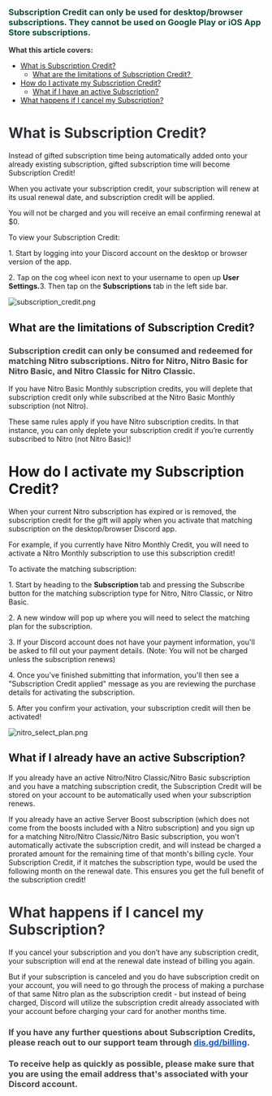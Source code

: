 <h3 id="h_01H9RC8CQ3W4QJEJBKAVWVWP9B"><span style="color: #104c32;" data-darkreader-inline-color="">Subscription Credit can only be used for desktop/browser subscriptions. They cannot be used on Google Play or iOS App Store subscriptions. </span></h3>
<p><span class="wysiwyg-font-size-large"><strong><span style="color: #2e3338;" data-darkreader-inline-color="">What this article covers:</span></strong></span></p>
<ul>
    <li>
        <a href="https://support.discord.com/hc/en-us/articles/360030782312#h_01H9RC8CQ3ZGQR4DB3V1SN9ZGJ">What is Subscription Credit?</a>
        <ul>
            <li><a href="https://support.discord.com/hc/en-us/articles/360030782312#h_01H9RC8CQ3J7BMS27AGTS47B3R">What are the limitations of Subscription Credit? </a></li>
        </ul>
    </li>
    <li>
        <a href="https://support.discord.com/hc/en-us/articles/360030782312#h_01H9RC8CQ4Q9XH0ASXF963K1T1">How do I activate my Subscription Credit?</a>
        <ul>
            <li><a href="https://support.discord.com/hc/en-us/articles/360030782312#h_01H9RC8CQ49VY8YPRM95SVPWD8">What if I have an active Subscription?</a></li>
        </ul>
    </li>
    <li><a href="https://support.discord.com/hc/en-us/articles/360030782312#h_01H9RC8CQ402FWZ8HKZQJGZFYC">What happens if I cancel my Subscription?</a></li>
</ul>
<h1 id="h_01H9RC8CQ3ZGQR4DB3V1SN9ZGJ"><span style="color: #2e3338;" data-darkreader-inline-color="">What is Subscription Credit?</span></h1>
<p>Instead of gifted subscription time being automatically added onto your already existing subscription, gifted subscription time will become Subscription Credit!</p>
<p>When you activate your subscription credit, your subscription will renew at its usual renewal date, and subscription credit will be applied.</p>
<p>You will not be charged and you will receive an email confirming renewal at $0.</p>
<p>To view your Subscription Credit:</p>
<p>1. Start by logging into your Discord account on the desktop or browser version of the app.</p>
<p>2. Tap on the cog wheel icon next to your username to open up <strong>User Settings.</strong>3. Then tap on the <strong>Subscriptions</strong> tab in the left side bar.</p>
<p class="wysiwyg-text-align-center"><img src="https://support.discord.com/hc/article_attachments/17353099028631" alt="subscription_credit.png"></p>
<h2 id="h_01H9RC8CQ3J7BMS27AGTS47B3R">What are the limitations of Subscription Credit?</h2>
<h3 id="h_01H9RC8CQ4VTDWQV46KKA5DBDH"><span style="color: #434343;" data-darkreader-inline-color="">Subscription credit can only be consumed and redeemed for matching Nitro subscriptions. Nitro for Nitro, Nitro Basic for Nitro Basic, and Nitro Classic for Nitro Classic.</span></h3>
<p>If you have Nitro Basic Monthly subscription credits, you will deplete that subscription credit only while subscribed at the Nitro Basic Monthly subscription (not Nitro).</p>
<p>These same rules apply if you have Nitro subscription credits. In that instance, you can only deplete your subscription credit if you’re currently subscribed to Nitro (not Nitro Basic)! </p>
<h1 id="h_01H9RC8CQ4Q9XH0ASXF963K1T1">How do I activate my Subscription Credit?</h1>
<p>When your current Nitro subscription has expired or is removed, the subscription credit for the gift will apply when you activate that matching subscription on the desktop/browser Discord app.</p>
<p>For example, if you currently have Nitro Monthly Credit, you will need to activate a Nitro Monthly subscription to use this subscription credit!</p>
<p>To activate the matching subscription:</p>
<p>1. Start by heading to the <strong>Subscription </strong>tab and pressing the Subscribe button for the matching subscription type for Nitro, Nitro Classic, or Nitro Basic. </p>
<p>2. A new window will pop up where you will need to select the matching plan for the subscription. </p>
<p>3. If your Discord account does not have your payment information, you'll be asked to fill out your payment details. (Note: You will not be charged unless the subscription renews)</p>
<p>4. Once you've finished submitting that information, you'll then see a "Subscription Credit applied" message as you are reviewing the purchase details for activating the subscription.</p>
<p>5. After you confirm your activation, your subscription credit will then be activated! </p>
<p class="wysiwyg-text-align-center"><img src="https://support.discord.com/hc/article_attachments/17353093878167" alt="nitro_select_plan.png"></p>
<h2 id="h_01H9RC8CQ49VY8YPRM95SVPWD8">What if I already have an active Subscription?</h2>
<p>If you already have an active Nitro/Nitro Classic/Nitro Basic subscription and you have a matching subscription credit, the Subscription Credit will be stored on your account to be automatically used when your subscription renews.</p>
<p>If you already have an active Server Boost subscription (which does not come from the boosts included with a Nitro subscription) and you sign up for a matching Nitro/Nitro Classic/Nitro Basic subscription, you won't automatically activate the subscription credit, and will instead be charged a prorated amount for the remaining time of that month's billing cycle. Your Subscription Credit, if it matches the subscription type, would be used the following month on the renewal date. This ensures you get the full benefit of the subscription credit!</p>
<h1 id="h_01H9RC8CQ402FWZ8HKZQJGZFYC"><span style="color: #2e3338;" data-darkreader-inline-color="">What happens if I cancel my Subscription?</span></h1>
<p>If you cancel your subscription and you don’t have any subscription credit, your subscription will end at the renewal date instead of billing you again.</p>
<p>But if your subscription is canceled and you do have subscription credit on your account, you will need to go through the process of making a purchase of that same Nitro plan as the subscription credit - but instead of being charged, Discord will utilize the subscription credit already associated with your account before charging your card for another months time.</p>
<h3 id="h_01H9RC8CQ4DSN89WDJ2KH5KVG6">
    <span style="color: #434343;" data-darkreader-inline-color="">If you have any further questions about Subscription Credits, please reach out to our support team through </span><a href="http://dis.gd/billing"><span class="wysiwyg-underline" style="color: #1155cc;" data-darkreader-inline-color="">dis.gd/billing</span></a><span style="color: #434343;" data-darkreader-inline-color="">.</span>
</h3>
<h3 id="h_01H9RC8CQ43NHXDKEXRQMGVK2Y"><span style="color: #434343;" data-darkreader-inline-color="">To receive help as quickly as possible, please make sure that you are using the email address that's associated with your Discord account.</span></h3>